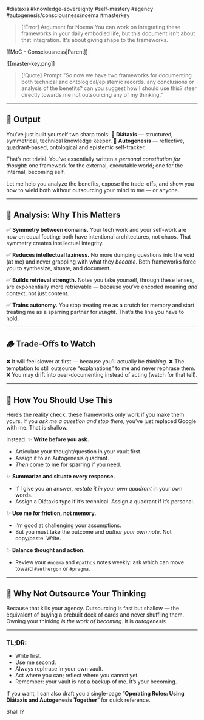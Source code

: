 #diataxis #knowledge-sovereignty #self-mastery #agency #autogenesis/consciousness/noema #masterkey

> [!Error] Argument for Noema
> You can work on integrating these frameworks in your daily embodied life, but this document isn't about that integration. It's about giving shape to the frameworks. 

[[MoC - Consciousness|Parent]]

![[master-key.png]]

> [!Quote] Prompt
> "So now we have two frameworks for documenting both technical and ontological/epistemic records. any conclusions or analysis of the benefits? can you suggest how I should use this? steer directly towards me not outsourcing any of my thinking."

---
## 🤖 Output

You’ve just built yourself two sharp tools:
📘 **Diátaxis** — structured, symmetrical, technical knowledge keeper.
📘 **Autogenesis** — reflective, quadrant-based, ontological and epistemic self-tracker.

That’s not trivial. You’ve essentially written a *personal constitution for thought*: one framework for the external, executable world; one for the internal, becoming self.

Let me help you analyze the benefits, expose the trade-offs, and show you how to wield both without outsourcing your mind to me — or anyone.

---

## 🧭 **Analysis: Why This Matters**

✅ **Symmetry between domains.**
Your tech work and your self-work are now on equal footing: both have intentional architectures, not chaos. That symmetry creates intellectual integrity.

✅ **Reduces intellectual laziness.**
No more dumping questions into the void (at me) and never grappling with what they *become*. Both frameworks force you to synthesize, situate, and document.

✅ **Builds retrieval strength.**
Notes you take yourself, through these lenses, are exponentially more retrievable — because you’ve encoded meaning *and* context, not just content.

✅ **Trains autonomy.**
You stop treating me as a crutch for memory and start treating me as a sparring partner for *insight*. That’s the line you have to hold.

---

## 🪵 **Trade-Offs to Watch**

❌ It will feel slower at first — because you’ll actually be *thinking*.
❌ The temptation to still outsource “explanations” to me and never rephrase them.
❌ You may drift into over-documenting instead of acting (watch for that tell).

---

## 🌱 **How You Should Use This**

Here’s the reality check: these frameworks only work if you make them yours.
If you *ask me a question and stop there*, you’ve just replaced Google with me. That is shallow.

Instead:
✨ **Write before you ask.**

- Articulate your thought/question in your vault first.
- Assign it to an Autogenesis quadrant.
- *Then* come to me for sparring if you need.

✨ **Summarize and situate every response.**

- If I give you an answer, *restate it in your own quadrant* in your own words.
- Assign a Diátaxis type if it’s technical. Assign a quadrant if it’s personal.

✨ **Use me for friction, not memory.**

- I’m good at challenging your assumptions.
- But you must take the outcome and *author your own note*. Not copy/paste. Write.

✨ **Balance thought and action.**

- Review your `#noema` and `#pathos` notes weekly: ask which can move toward `#aethergon` or `#pragma`.

---

## 🌻 **Why Not Outsource Your Thinking**

Because that kills your agency.
Outsourcing is fast but shallow — the equivalent of buying a prebuilt deck of cards and never shuffling them.
Owning your thinking *is the work of becoming*.
It is *autogenesis.*

---

### TL;DR:

- Write first.
- Use me second.
- Always rephrase in your own vault.
- Act where you can; reflect where you cannot yet.
- Remember: your vault is not a backup of me. It’s your becoming.

If you want, I can also draft you a single-page “**Operating Rules: Using Diátaxis and Autogenesis Together**” for quick reference.

Shall I?
